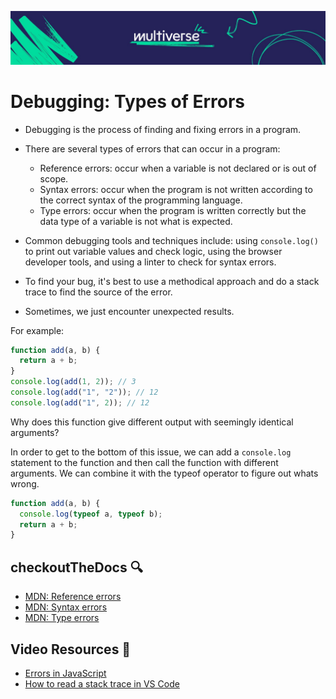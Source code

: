![MV Logo](/logo.jpg)
# Debugging: Types of Errors

- Debugging is the process of finding and fixing errors in a program.
- There are several types of errors that can occur in a program:
  - Reference errors: occur when a variable is not declared or is out of scope.
  - Syntax errors: occur when the program is not written according to the correct syntax of the programming language.
  - Type errors: occur when the program is written correctly but the data type of a variable is not what is expected.

- Common debugging tools and techniques include: using `console.log()` to print out variable values and check logic, using the browser developer tools, and using a linter to check for syntax errors.
- To find your bug, it's best to use a methodical approach and do a stack trace to find the source of the error. 
- Sometimes, we just encounter unexpected results.

For example:
  
```js
function add(a, b) {
  return a + b;
}
console.log(add(1, 2)); // 3
console.log(add("1", "2")); // 12
console.log(add("1", 2)); // 12
```
Why does this function give different output with seemingly identical arguments?

In order to get to the bottom of this issue, we can add a `console.log` statement to the function and then call the function with different arguments.  We can combine it with the typeof operator to figure out whats wrong.

```js
function add(a, b) {
  console.log(typeof a, typeof b);
  return a + b;
}
```

## checkoutTheDocs 🔍
- [MDN: Reference errors](https://developer.mozilla.org/en-US/docs/Web/JavaScript/Reference/Errors/Not_defined)
- [MDN: Syntax errors](https://developer.mozilla.org/en-US/docs/Web/JavaScript/Reference/Errors/Syntax)
- [MDN: Type errors](https://developer.mozilla.org/en-US/docs/Web/JavaScript/Reference/Errors/Not_a_function)

## Video Resources 🎥
- [Errors in JavaScript](https://www.youtube.com/watch?v=O0EHKBi7iXU)
- [How to read a stack trace in VS Code](https://www.youtube.com/watch?v=9AZReNXoC1E)
